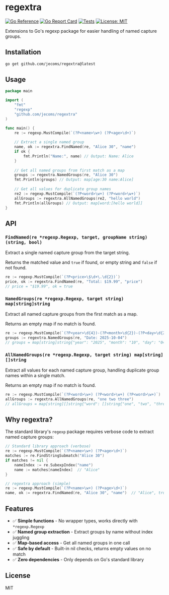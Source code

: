 

# regextra

[![Go Reference](https://pkg.go.dev/badge/github.com/jecoms/regextra.svg)](https://pkg.go.dev/github.com/jecoms/regextra)
[![Go Report Card](https://goreportcard.com/badge/github.com/jecoms/regextra)](https://goreportcard.com/report/github.com/jecoms/regextra)
[![Tests](https://github.com/jecoms/regextra/actions/workflows/test.yml/badge.svg)](https://github.com/jecoms/regextra/actions/workflows/test.yml)
[![License: MIT](https://img.shields.io/badge/License-MIT-yellow.svg)](https://opensource.org/licenses/MIT)

Extensions to Go's regexp package for easier handling of named capture groups.

## Installation

```bash
go get github.com/jecoms/regextra@latest
```

## Usage

```go
package main

import (
    "fmt"
    "regexp"
    "github.com/jecoms/regextra"
)

func main() {
    re := regexp.MustCompile(`(?P<name>\w+) (?P<age>\d+)`)
    
    // Extract a single named group
    name, ok := regextra.FindNamed(re, "Alice 30", "name")
    if ok {
        fmt.Println("Name:", name) // Output: Name: Alice
    }
    
    // Get all named groups from first match as a map
    groups := regextra.NamedGroups(re, "Alice 30")
    fmt.Println(groups) // Output: map[age:30 name:Alice]
    
    // Get all values for duplicate group names
    re2 := regexp.MustCompile(`(?P<word>\w+) (?P<word>\w+)`)
    allGroups := regextra.AllNamedGroups(re2, "hello world")
    fmt.Println(allGroups) // Output: map[word:[hello world]]
}
```

## API

### `FindNamed(re *regexp.Regexp, target, groupName string) (string, bool)`

Extract a single named capture group from the target string.

Returns the matched value and `true` if found, or empty string and `false` if not found.

```go
re := regexp.MustCompile(`(?P<price>\$\d+\.\d{2})`)
price, ok := regextra.FindNamed(re, "Total: $19.99", "price")
// price = "$19.99", ok = true
```

### `NamedGroups(re *regexp.Regexp, target string) map[string]string`

Extract all named capture groups from the first match as a map.

Returns an empty map if no match is found.

```go
re := regexp.MustCompile(`(?P<year>\d{4})-(?P<month>\d{2})-(?P<day>\d{2})`)
groups := regextra.NamedGroups(re, "Date: 2025-10-04")
// groups = map[string]string{"year": "2025", "month": "10", "day": "04"}
```

### `AllNamedGroups(re *regexp.Regexp, target string) map[string][]string`

Extract all values for each named capture group, handling duplicate group names within a single match.

Returns an empty map if no match is found.

```go
re := regexp.MustCompile(`(?P<word>\w+) (?P<word>\w+) (?P<word>\w+)`)
allGroups := regextra.AllNamedGroups(re, "one two three")
// allGroups = map[string][]string{"word": []string{"one", "two", "three"}}
```

## Why regextra?

The standard library's `regexp` package requires verbose code to extract named capture groups:

```go
// Standard library approach (verbose)
re := regexp.MustCompile(`(?P<name>\w+) (?P<age>\d+)`)
matches := re.FindStringSubmatch("Alice 30")
if matches != nil {
    nameIndex := re.SubexpIndex("name")
    name := matches[nameIndex]  // "Alice"
}

// regextra approach (simple)
re := regexp.MustCompile(`(?P<name>\w+) (?P<age>\d+)`)
name, ok := regextra.FindNamed(re, "Alice 30", "name")  // "Alice", true
```

## Features

- ✅ **Simple functions** - No wrapper types, works directly with `*regexp.Regexp`
- ✅ **Named group extraction** - Extract groups by name without index juggling
- ✅ **Map-based access** - Get all named groups in one call
- ✅ **Safe by default** - Built-in nil checks, returns empty values on no match
- ✅ **Zero dependencies** - Only depends on Go's standard library

## License

MIT